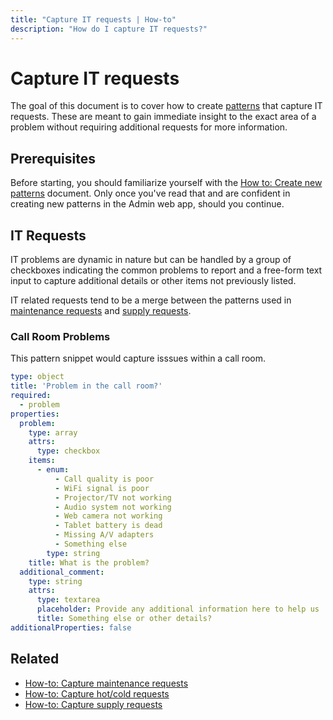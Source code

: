 ```yaml
---
title: "Capture IT requests | How-to"
description: "How do I capture IT requests?"
---
```


# Capture IT requests

The goal of this document is to cover how to create [patterns](/topic/patterns/) that capture IT requests. These are meant to gain immediate insight to the exact area of a problem without requiring additional requests for more information.

## Prerequisites

Before starting, you should familiarize yourself with the [How to: Create new patterns](/how-to/create-new-patterns/) document. Only once you've read that and are confident in creating new patterns in the Admin web app, should you continue.

## IT Requests

IT problems are dynamic in nature but can be handled by a group of checkboxes indicating the common problems to report and a free-form text input to capture additional details or other items not previously listed.

IT related requests tend to be a merge between the patterns used in [maintenance requests](/how-to/capture-maintenance-requests/) and [supply requests](/how-to/capture-supply-requests/).

### Call Room Problems

This pattern snippet would capture isssues within a call room.

```yaml
type: object
title: 'Problem in the call room?'
required:
  - problem
properties:
  problem:
    type: array
    attrs:
      type: checkbox
    items:
      - enum:
          - Call quality is poor
          - WiFi signal is poor
          - Projector/TV not working
          - Audio system not working
          - Web camera not working
          - Tablet battery is dead
          - Missing A/V adapters
          - Something else
        type: string
    title: What is the problem?
  additional_comment:
    type: string
    attrs:
      type: textarea
      placeholder: Provide any additional information here to help us
      title: Something else or other details?
additionalProperties: false
```

## Related

* [How-to: Capture maintenance requests](/how-to/capture-maintenance-requests/)
* [How-to: Capture hot/cold requests](/how-to/capture-hot-cold-requests/)
* [How-to: Capture supply requests](/how-to/capture-supply-requests/)
